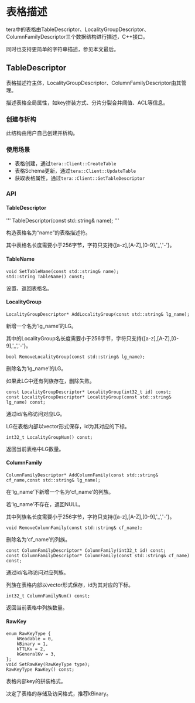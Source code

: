 # 表格描述

tera中的表格由TableDescriptor、LocalityGroupDescriptor、ColumnFamilyDescriptor三个数据结构进行描述，C++接口。

同时也支持更简单的字符串描述，参见本文最后。

## TableDescriptor

表格描述符主体，LocalityGroupDescriptor、ColumnFamilyDescriptor由其管理。

描述表格全局属性，如key拼装方式、分片分裂合并阈值、ACL等信息。

### 创建与析构

此结构由用户自己创建并析构。

### 使用场景

 * 表格创建，通过`tera::Client::CreateTable`
 * 表格Schema更新，通过`tera::Client::UpdateTable`
 * 获取表格属性，通过`tera::Client::GetTableDescriptor`
 
### API

#### TableDescriptor

'''
TableDescriptor(const std::string& name);
'''

构造表格名为“name”的表格描述符。

其中表格名长度需要小于256字节，字符只支持{[a-z],[A-Z],[0-9],'_','-'}。

#### TableName

```
void SetTableName(const std::string& name);
std::string TableName() const;
```

设置、返回表格名。

#### LocalityGroup

```
LocalityGroupDescriptor* AddLocalityGroup(const std::string& lg_name);
```

新增一个名为‘lg_name’的LG。

其中的LocalityGroup名长度需要小于256字节，字符只支持{[a-z],[A-Z],[0-9],'_','-'}。

```
bool RemoveLocalityGroup(const std::string& lg_name);
```

删除名为‘lg_name’的LG。

如果此LG中还有列族存在，删除失败。

```
const LocalityGroupDescriptor* LocalityGroup(int32_t id) const;
const LocalityGroupDescriptor* LocalityGroup(const std::string& lg_name) const;
```

通过id/名称访问对应LG。

LG在表格内部以vector形式保存，id为其对应的下标。

```
int32_t LocalityGroupNum() const;
```

返回当前表格中LG数量。

#### ColumnFamily

```
ColumnFamilyDescriptor* AddColumnFamily(const std::string& cf_name,const std::string& lg_name);
```

在‘lg_name’下新增一个名为‘cf_name’的列族。

若‘lg_name’不存在，返回NULL。

其中列族名长度需要小于256字节，字符只支持{[a-z],[A-Z],[0-9],'_','-'}。

```
void RemoveColumnFamily(const std::string& cf_name);
```

删除名为‘cf_name’的列族。

```
const ColumnFamilyDescriptor* ColumnFamily(int32_t id) const;
const ColumnFamilyDescriptor* ColumnFamily(const std::string& cf_name) const;
```

通过id/名称访问对应列族。

列族在表格内部以vector形式保存，id为其对应的下标。

```
int32_t ColumnFamilyNum() const;
```

返回当前表格中列族数量。

#### RawKey

```
enum RawKeyType {
    kReadable = 0,
    kBinary = 1, 
    kTTLKv = 2,
    kGeneralKv = 3,
};                 
void SetRawKey(RawKeyType type);
RawKeyType RawKey() const;
```

表格内部key的拼装格式。

决定了表格的存储及访问格式，推荐kBinary。

```
```
```
```
```
```
```
```
